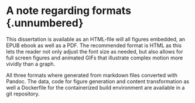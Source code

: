 
# A note regarding formats {.unnumbered}

This dissertation is available as an HTML-file will all figures embedded, an EPUB ebook as well as a PDF.
The recommended format is HTML as this lets the reader not only adjust the font size as needed, but also allows for full screen figures and animated GIFs that illustrate complex motion more vividly than a graph.

All three formats where generated from markdown files converted with Pandoc.
The data, code for figure generation and content transformation as well a Dockerfile for the containerized build environment are available in a git repository.
